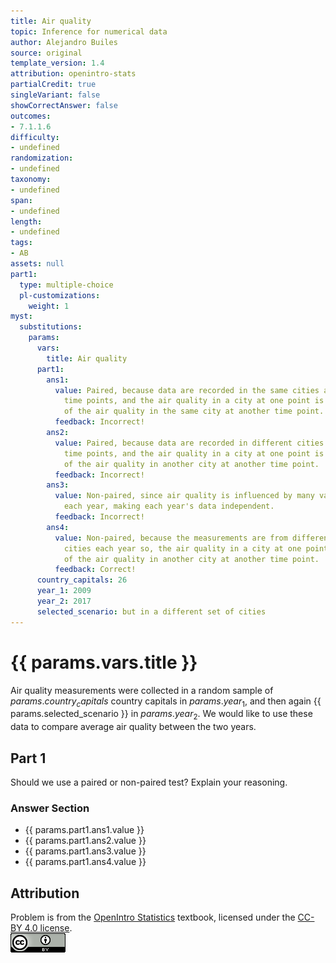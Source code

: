```yaml
---
title: Air quality
topic: Inference for numerical data
author: Alejandro Builes
source: original
template_version: 1.4
attribution: openintro-stats
partialCredit: true
singleVariant: false
showCorrectAnswer: false
outcomes:
- 7.1.1.6
difficulty:
- undefined
randomization:
- undefined
taxonomy:
- undefined
span:
- undefined
length:
- undefined
tags:
- AB
assets: null
part1:
  type: multiple-choice
  pl-customizations:
    weight: 1
myst:
  substitutions:
    params:
      vars:
        title: Air quality
      part1:
        ans1:
          value: Paired, because data are recorded in the same cities at two different
            time points, and the air quality in a city at one point is not independent
            of the air quality in the same city at another time point.
          feedback: Incorrect!
        ans2:
          value: Paired, because data are recorded in different cities at two different
            time points, and the air quality in a city at one point is independent
            of the air quality in another city at another time point.
          feedback: Incorrect!
        ans3:
          value: Non-paired, since air quality is influenced by many varying factors
            each year, making each year's data independent.
          feedback: Incorrect!
        ans4:
          value: Non-paired, because the measurements are from different, non-corresponding
            cities each year so, the air quality in a city at one point is independent
            of the air quality in another city at another time point.
          feedback: Correct!
      country_capitals: 26
      year_1: 2009
      year_2: 2017
      selected_scenario: but in a different set of cities
---
```

# {{ params.vars.title }}
Air quality measurements were collected in a random sample of ${{ params.country_capitals }}$ country capitals in ${{ params.year_1 }}$, and then again {{ params.selected_scenario }} in ${{ params.year_2 }}$. We would like to use these data to compare average air quality between the two years.

## Part 1

Should we use a paired or non-paired test? Explain your reasoning.

### Answer Section

- {{ params.part1.ans1.value }}
- {{ params.part1.ans2.value }}
- {{ params.part1.ans3.value }}
- {{ params.part1.ans4.value }}

## Attribution

Problem is from the [OpenIntro Statistics](https://openintro.org/book/os/) textbook, licensed under the [CC-BY 4.0 license](https://creativecommons.org/licenses/by/4.0/).<br>![Image representing the Creative Commons 4.0 BY license.](https://raw.githubusercontent.com/firasm/bits/master/by.png)